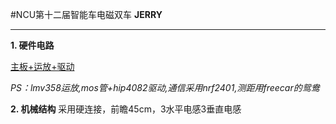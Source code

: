 ﻿#NCU第十二届智能车电磁双车
**JERRY**


---

  **1. 硬件电路**
  
[主板+运放+驱动][1]


  [1]: https://github.com/Mcorleon/SmartCar_Board
  *PS：lmv358运放,mos管+hip4082驱动,通信采用nrf2401,测距用freecar的鸳鸯*
  
 **2. 机械结构**
  采用硬连接，前瞻45cm，3水平电感3垂直电感